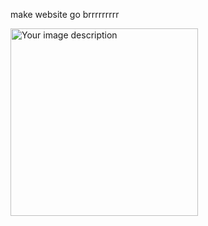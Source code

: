make website go brrrrrrrrr

<img src="https://github.com/kennethvega/kennethvega/assets/100985581/df44108f-ba47-4938-8a96-c51740125eb3" alt="Your image description" width="300" height="300">


